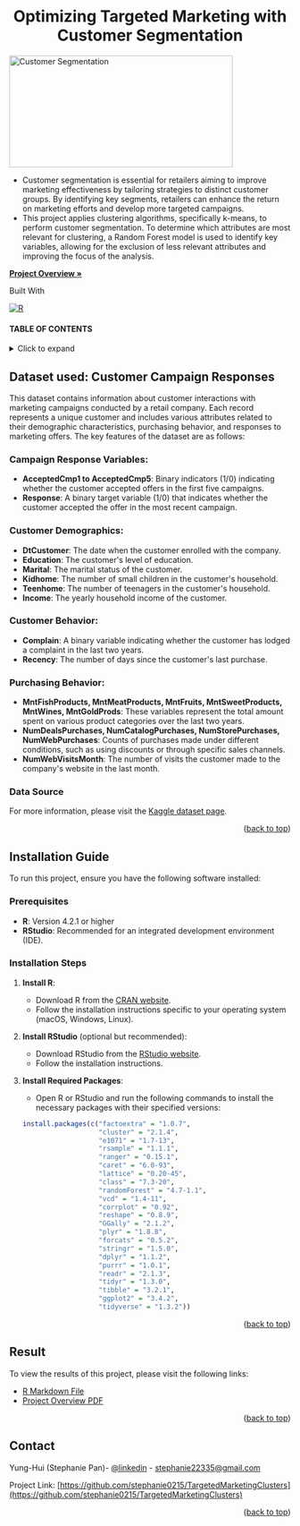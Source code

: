 <!-- Improved compatibility of back to top link: See: https://github.com/othneildrew/Best-README-Template/pull/73 -->
<a id="readme-top"></a>



<!-- PROJECT SHIELDS -->
<!--
*** I'm using markdown "reference style" links for readability.
*** Reference links are enclosed in brackets [ ] instead of parentheses ( ).
*** See the bottom of this document for the declaration of the reference variables
*** for contributors-url, forks-url, etc. This is an optional, concise syntax you may use.
*** https://www.markdownguide.org/basic-syntax/#reference-style-links
-->



<h1 align="center">Optimizing Targeted Marketing with Customer Segmentation</h1>
<div align = "center" style="text-align: left;" >
  <a href="https://github.com/stephanie0215/TargetedMarketingClusters/blob/main/Customer%20Segmentation.Rmd">
      <img src="https://www.tidio.com/wp-content/uploads/Customer-segmentation-min.png" alt="Customer Segmentation" width="400" height="200">
  </a>

<ul>
  <li>Customer segmentation is essential for retailers aiming to improve marketing effectiveness by tailoring strategies to distinct customer groups. By identifying key segments, retailers can enhance the return on marketing efforts and develop more targeted campaigns.</li>
  <li>This project applies clustering algorithms, specifically k-means, to perform customer segmentation. To determine which attributes are most relevant for clustering, a Random Forest model is used to identify key variables, allowing for the exclusion of less relevant attributes and improving the focus of the analysis.</li>
</ul>
<a href="https://github.com/stephanie0215/TargetedMarketingClusters/blob/main/Targeted_Marketing_Segmentation_Overview.pdf"><strong>Project Overview »</strong></a>

</div>

Built With

[![R](https://img.shields.io/badge/R-276DC3?style=for-the-badge&logo=r&logoColor=white)](https://www.r-project.org/)




<!-- TABLE OF CONTENTS -->
#### **TABLE OF CONTENTS**
<details>
  <summary>Click to expand</summary>
  <ol>
    <li>
      <a href="#dataset-used">Dataset used</a>
      <ul>
        <li><a href="#data-source">Data Source</a></li>
      </ul>
    </li>
    <li>
      <a href="#installation-guide">Installation Guide</a>
      <ul>
        <li><a href="#prerequisites">Prerequisites</a></li>
        <li><a href="#installation-steps"> Installation Steps</a></li>
      </ul>
    </li>
    <li><a href="#result">Result</a></li>
    <li><a href="#contact">Contact</a></li>
  </ol>
</details>



<!-- ABOUT THE PROJECT -->
## Dataset used: Customer Campaign Responses

This dataset contains information about customer interactions with marketing campaigns conducted by a retail company. Each record represents a unique customer and includes various attributes related to their demographic characteristics, purchasing behavior, and responses to marketing offers. 
The key features of the dataset are as follows:
### Campaign Response Variables:
- **AcceptedCmp1 to AcceptedCmp5**: Binary indicators (1/0) indicating whether the customer accepted offers in the first five campaigns.
- **Response**: A binary target variable (1/0) that indicates whether the customer accepted the offer in the most recent campaign.

### Customer Demographics:
- **DtCustomer**: The date when the customer enrolled with the company.
- **Education**: The customer's level of education.
- **Marital**: The marital status of the customer.
- **Kidhome**: The number of small children in the customer's household.
- **Teenhome**: The number of teenagers in the customer's household.
- **Income**: The yearly household income of the customer.

### Customer Behavior:
- **Complain**: A binary variable indicating whether the customer has lodged a complaint in the last two years.
- **Recency**: The number of days since the customer's last purchase.

### Purchasing Behavior:
- **MntFishProducts, MntMeatProducts, MntFruits, MntSweetProducts, MntWines, MntGoldProds**: These variables represent the total amount spent on various product categories over the last two years.
- **NumDealsPurchases, NumCatalogPurchases, NumStorePurchases, NumWebPurchases**: Counts of purchases made under different conditions, such as using discounts or through specific sales channels.
- **NumWebVisitsMonth**: The number of visits the customer made to the company's website in the last month.


### Data Source
For more information, please visit the [Kaggle dataset page](https://www.kaggle.com/datasets/rodsaldanha/arketing-campaign/data).


<p align="right">(<a href="#readme-top">back to top</a>)</p>



<!-- GETTING STARTED -->
## Installation Guide

To run this project, ensure you have the following software installed:

### Prerequisites

- **R**: Version 4.2.1 or higher
- **RStudio**: Recommended for an integrated development environment (IDE).

### Installation Steps

1. **Install R**:
   - Download R from the [CRAN website](https://cran.r-project.org/).
   - Follow the installation instructions specific to your operating system (macOS, Windows, Linux).

2. **Install RStudio** (optional but recommended):
   - Download RStudio from the [RStudio website](https://www.rstudio.com/products/rstudio/download/).
   - Follow the installation instructions.

3. **Install Required Packages**:
   - Open R or RStudio and run the following commands to install the necessary packages with their specified versions:

   ```R
   install.packages(c("factoextra" = "1.0.7", 
                      "cluster" = "2.1.4", 
                      "e1071" = "1.7-13", 
                      "rsample" = "1.1.1", 
                      "ranger" = "0.15.1", 
                      "caret" = "6.0-93", 
                      "lattice" = "0.20-45", 
                      "class" = "7.3-20", 
                      "randomForest" = "4.7-1.1", 
                      "vcd" = "1.4-11", 
                      "corrplot" = "0.92", 
                      "reshape" = "0.8.9", 
                      "GGally" = "2.1.2", 
                      "plyr" = "1.8.8", 
                      "forcats" = "0.5.2", 
                      "stringr" = "1.5.0", 
                      "dplyr" = "1.1.2", 
                      "purrr" = "1.0.1", 
                      "readr" = "2.1.3", 
                      "tidyr" = "1.3.0", 
                      "tibble" = "3.2.1", 
                      "ggplot2" = "3.4.2", 
                      "tidyverse" = "1.3.2"))


<p align="right">(<a href="#readme-top">back to top</a>)</p>



<!-- Result-->
## Result

To view the results of this project, please visit the following links:
- [R Markdown File](https://github.com/stephanie0215/TargetedMarketingClusters/blob/main/Customer%20Segmentation.Rmd)
- [Project Overview PDF](https://github.com/stephanie0215/TargetedMarketingClusters/blob/main/Targeted_Marketing_Segmentation_Overview.pdf)

<p align="right">(<a href="#readme-top">back to top</a>)</p>


<!-- CONTACT -->
## Contact

Yung-Hui (Stephanie Pan)- [@linkedin](https:/www.linkedin.com/in/stephanieyhpan) - stephanie22335@gmail.com

Project Link: [https://github.com/stephanie0215/TargetedMarketingClusters](https://github.com/stephanie0215/TargetedMarketingClusters)

<p align="right">(<a href="#readme-top">back to top</a>)</p>




